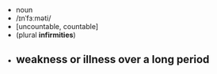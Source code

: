 - noun
- /ɪnˈfɜːməti/
- [uncountable, countable]
- (plural **infirmities**)
- weakness or illness over a long period
	-